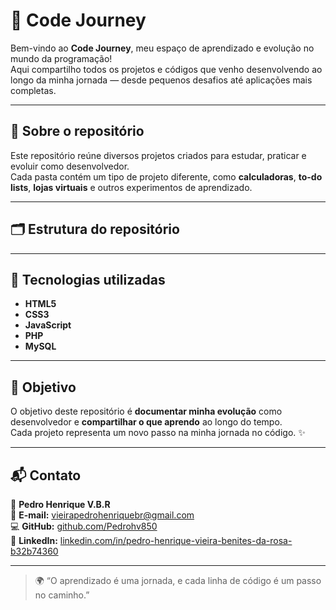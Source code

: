 # 🚀 Code Journey

Bem-vindo ao **Code Journey**, meu espaço de aprendizado e evolução no mundo da programação!  
Aqui compartilho todos os projetos e códigos que venho desenvolvendo ao longo da minha jornada — desde pequenos desafios até aplicações mais completas.

---

## 🧠 Sobre o repositório
Este repositório reúne diversos projetos criados para estudar, praticar e evoluir como desenvolvedor.  
Cada pasta contém um tipo de projeto diferente, como **calculadoras**, **to-do lists**, **lojas virtuais** e outros experimentos de aprendizado.

---

## 🗂️ Estrutura do repositório

---

## 🧩 Tecnologias utilizadas
- **HTML5**
- **CSS3**
- **JavaScript**
- **PHP**
- **MySQL**

---

## 🎯 Objetivo
O objetivo deste repositório é **documentar minha evolução** como desenvolvedor e **compartilhar o que aprendo** ao longo do tempo.  
Cada projeto representa um novo passo na minha jornada no código. ✨

---

## 📬 Contato
👤 **Pedro Henrique V.B.R**  
📧 **E-mail:** [vieirapedrohenriquebr@gmail.com](mailto:vieirapedrohenriquebr@gmail.com)  
💻 **GitHub:** [github.com/Pedrohv850](https://github.com/Pedrohv850)  
💼 **LinkedIn:** [linkedin.com/in/pedro-henrique-vieira-benites-da-rosa-b32b74360](https://www.linkedin.com/in/pedro-henrique-vieira-benites-da-rosa-b32b74360)

---

> 🌍 “O aprendizado é uma jornada, e cada linha de código é um passo no caminho.”
